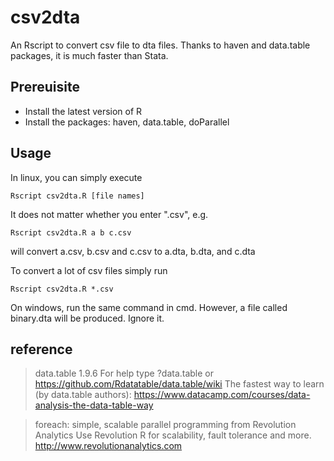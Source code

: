 # csv2dta
An Rscript to convert csv file to dta files. Thanks to haven and data.table packages, it is much faster than Stata.

## Prereuisite
- Install the latest version of R
- Install the packages: haven, data.table, doParallel


## Usage
In linux, you can simply execute

`Rscript csv2dta.R [file names]`

It does not matter whether you enter ".csv", e.g.

`Rscript csv2dta.R a b c.csv`

will convert a.csv, b.csv and c.csv to a.dta, b.dta, and c.dta

To convert a lot of csv files simply run 

`Rscript csv2dta.R *.csv`


On windows, run the same command in cmd.
However, a file called binary.dta will be produced. Ignore it.

## reference
> data.table 1.9.6  For help type ?data.table or https://github.com/Rdatatable/data.table/wiki
> The fastest way to learn (by data.table authors): https://www.datacamp.com/courses/data-analysis-the-data-table-way

> foreach: simple, scalable parallel programming from Revolution Analytics
> Use Revolution R for scalability, fault tolerance and more.
> http://www.revolutionanalytics.com


